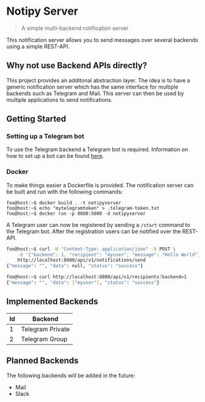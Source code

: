 # Notipy Server

> A simple multi-backend notification server

This notification server allows you to send messages over several backends using a 
simple REST-API.

## Why not use Backend APIs directly?
This project provides an additonal abstraction layer. The idea is to have a generic notification server which
has the same interface for multiple backends such as Telegram and Mail. This server can then be used by 
multiple applications to send notifications.

## Getting Started

### Setting up a Telegram bot
To use the Telegram backend a Telegram bot is required. Information on how to set up a bot can be 
found [here](https://core.telegram.org/bots).

### Docker
To make things easier a Dockerfile is provided. 
The notification server can be built and run with the following commands:
```
foo@host:~$ docker build . -t notipyserver
foo@host:~$ echo "mytelegramtoken" > .telegram-token.txt
foo@host:~$ docker run -p 8080:5000 -d notipyserver
```

A Telegram user can now be registered by sending a `/start` command to the
Telegram bot. After the registration users can be notified over the REST-API.

```bash
foo@host:~$ curl -H "Content-Type: application/json" -X POST \
	-d '{"backend": 1, "recipient": "myuser", "message": "Hello World"}' \
	http://localhost:8080/api/v1/notifications/send
{"message": "", "data": null, "status": "success"}
```

```bash
foo@host:~$ curl http://localhost:8080/api/v1/recipients?backend=1
{"message": "", "data": ["myuser"], "status": "success"}
```

## Implemented Backends

| Id | Backend |
|----|------------------|
| 1 | Telegram Private |
| 2 | Telegram Group |

## Planned Backends
The following backends will be added in the future:

- Mail
- Slack